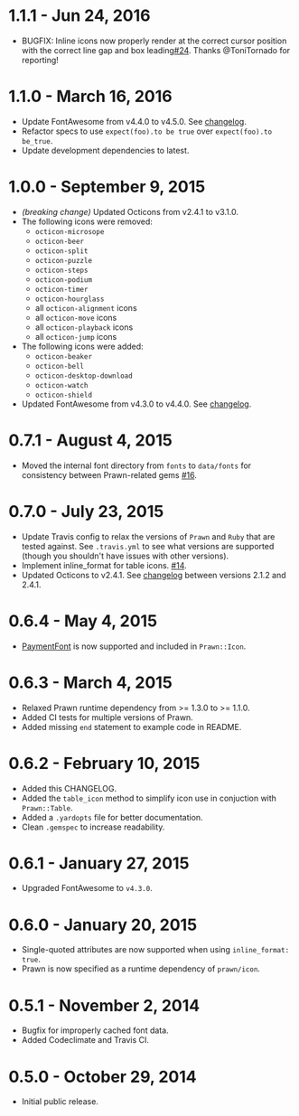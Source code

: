 # 1.1.1 - Jun 24, 2016

- BUGFIX: Inline icons now properly render at the correct cursor position with the correct line gap and box leading[#24](https://github.com/jessedoyle/prawn-icon/issues/24). Thanks @ToniTornado for reporting!

# 1.1.0 - March 16, 2016

- Update FontAwesome from v4.4.0 to v4.5.0. See [changelog](http://fontawesome.io/icons#new).
- Refactor specs to use `expect(foo).to be true` over `expect(foo).to be_true`.
- Update development dependencies to latest.

# 1.0.0 - September 9, 2015

- *(breaking change)* Updated Octicons from v2.4.1 to v3.1.0.
- The following icons were removed:
  - `octicon-microsope`
  - `octicon-beer`
  - `octicon-split`
  - `octicon-puzzle`
  - `octicon-steps`
  - `octicon-podium`
  - `octicon-timer`
  - `octicon-hourglass`
  - all `octicon-alignment` icons
  - all `octicon-move` icons
  - all `octicon-playback` icons
  - all `octicon-jump` icons
- The following icons were added:
  - `octicon-beaker`
  - `octicon-bell`
  - `octicon-desktop-download`
  - `octicon-watch`
  - `octicon-shield`
- Updated FontAwesome from v4.3.0 to v4.4.0. See [changelog](http://fontawesome.io/icons#new).

# 0.7.1 - August 4, 2015

- Moved the internal font directory from `fonts` to `data/fonts` for consistency between Prawn-related gems [#16](https://github.com/jessedoyle/prawn-icon/issues/16).

# 0.7.0 - July 23, 2015

- Update Travis config to relax the versions of `Prawn` and `Ruby` that are tested against. See `.travis.yml` to see what versions are supported (though you shouldn't have issues with other versions).
- Implement inline_format for table icons. [#14](https://github.com/jessedoyle/prawn-icon/pull/14).
- Updated Octicons to v2.4.1. See [changelog](https://github.com/github/octicons/releases/) between versions 2.1.2 and 2.4.1.

# 0.6.4 - May 4, 2015

- [PaymentFont](http://paymentfont.io) is now supported and included in `Prawn::Icon`.

# 0.6.3 - March 4, 2015

- Relaxed Prawn runtime dependency from >= 1.3.0 to >= 1.1.0.
- Added CI tests for multiple versions of Prawn.
- Added missing `end` statement to example code in README.

# 0.6.2 - February 10, 2015

- Added this CHANGELOG.
- Added the `table_icon` method to simplify icon use in conjuction with `Prawn::Table`.
- Added a `.yardopts` file for better documentation.
- Clean `.gemspec` to increase readability.

# 0.6.1 - January 27, 2015

- Upgraded FontAwesome to `v4.3.0`.

# 0.6.0 - January 20, 2015

- Single-quoted attributes are now supported when using `inline_format: true`.
- Prawn is now specified as a runtime dependency of `prawn/icon`.

# 0.5.1 - November 2, 2014

- Bugfix for improperly cached font data.
- Added Codeclimate and Travis CI.

# 0.5.0 - October 29, 2014

- Initial public release.